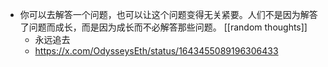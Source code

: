 - 你可以去解答一个问题，也可以让这个问题变得无关紧要。人们不是因为解答了问题而成长，而是因为成长而不必解答那些问题。 [[random thoughts]]
	- 永远追去
	- https://x.com/OdysseysEth/status/1643455089196306433